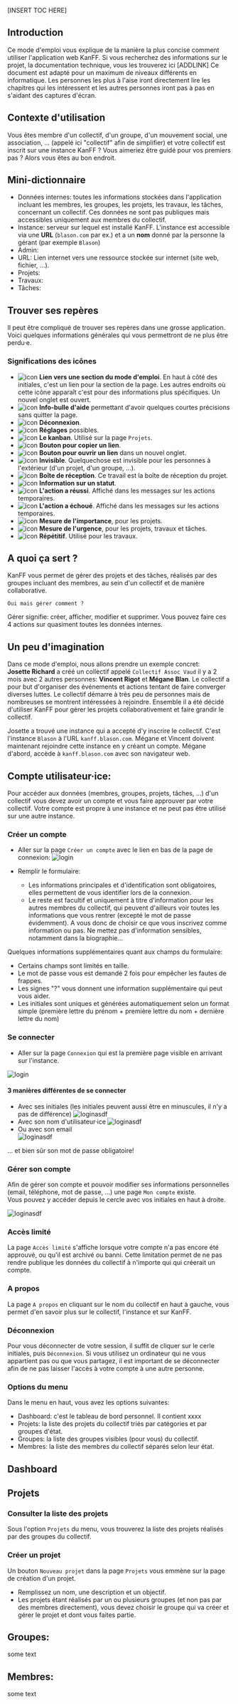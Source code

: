 <!--/**
 *  Project: KanFF
 *  File: kanff-doc-user-fr.md user manual of KanFF
 *  Author: Samuel Roland
 *  Relecture:
 *  Creation date: 22.10.2020
 *  Version: 0.2.1
 *  Versiondate: 2021-01-02 23:05:00
 *  INFO: here is the manual to learn how to use KanFF. This file is hosted in the GitHub repository.
 *  To get regular updates of this manual, each instance take content directly from GitHub on branch develop and not from a local file.
 *  If commits pushed to GitHub are WIP (Work In Progress), they must be pushed on another feature branch to not impact production.
 *  At each merge or commit on develop, version and versiondate must be updated. Don't break the syntax because these 2
 *  values are important to notify the users (on the manual) that the manual is more recent than the last time they saw it.
 *  There is no title h1 ("#" so level 1) and no "table of content" mention at start because it's generated in the php script.
 *  When writing in this file, the result should be looked in the manual directly (activate dev mode to load the local file)
 *  and tested on the test instance.
*/ -->

[INSERT TOC HERE]

## Introduction
Ce mode d'emploi vous explique de la manière la plus concise comment utiliser l'application web KanFF. Si vous recherchez des informations sur le projet, la documentation technique, vous les trouverez ici [ADDLINK]
Ce document est adapté pour un maximum de niveaux différents en informatique. Les personnes les plus à l'aise iront directement lire les chapitres qui les intéressent et les autres personnes iront pas à pas en s'aidant des captures d'écran.

## Contexte d'utilisation
Vous êtes membre d'un collectif, d'un groupe, d'un mouvement social, une association, ... (appelé ici "collectif" afin de simplifier) et votre collectif est inscrit sur une instance KanFF ? Vous aimeriez être guidé pour vos premiers pas ? Alors vous êtes au bon endroit.

## Mini-dictionnaire
- Données internes: toutes les informations stockées dans l'application incluant les membres, les groupes, les projets, les travaux, les tâches, concernant un collectif. Ces données ne sont pas publiques mais accessibles uniquement aux membres du collectif.
- Instance: serveur sur lequel est installé KanFF. L'instance est accessible via une **URL** (`blason.com` par ex.) et a un **nom** donné par la personne la gérant (par exemple `Blason`)
- Admin:
- URL: Lien internet vers une ressource stockée sur internet (site web, fichier, ...).
- Projets:
- Travaux:
- Tâches:

## Trouver ses repères
Il peut être compliqué de trouver ses repères dans une grosse application. Voici quelques informations générales qui vous permettront de ne plus être perdu·e.

### Significations des icônes
- ![icon](../app/view/medias/icons/manual.png) **Lien vers une section du mode d'emploi**. En haut à côté des initiales, c'est un lien pour la section de la page. Les autres endroits où cette icône apparaît c'est pour des informations plus spécifiques. Un nouvel onglet est ouvert.
- ![icon](../app/view/medias/icons/point.png) **Info-bulle d'aide** permettant d'avoir quelques courtes précisions sans quitter la page.
- ![icon](../app/view/medias/icons/logout.png) **Déconnexion**.
- ![icon](../app/view/medias/icons/settings.png) **Réglages** possibles.
- ![icon](../app/view/medias/icons/kanban.png) **Le kanban**. Utilisé sur la page `Projets`.
- ![icon](../app/view/medias/icons/copylinkmini.png) **Bouton pour copier un lien**.
- ![icon](../app/view/medias/icons/openlink.png) **Bouton pour ouvrir un lien** dans un nouvel onglet.
- ![icon](../app/view/medias/icons/hiddeneye.png) **Invisible**. Quelquechose est invisible pour les personnes à l'extérieur (d'un projet, d'un groupe, ...).
- ![icon](../app/view/medias/icons/inbox.png) **Boîte de réception**. Ce travail est la boîte de réception du projet.
- ![icon](../app/view/medias/icons/infopoint.png) **Information sur un statut**.
- ![icon](../app/view/medias/icons/checkmark.png) **L'action a réussi**. Affiché dans les messages sur les actions temporaires.
- ![icon](../app/view/medias/icons/redcross.png) **L'action a échoué**. Affiché dans les messages sur les actions temporaires.
- ![icon](../app/view/medias/icons/exclamationmark.png) **Mesure de l'importance**, pour les projets.
- ![icon](../app/view/medias/icons/clock.png) **Mesure de l'urgence**, pour les projets, travaux et tâches.
- ![icon](../app/view/medias/icons/repetitive.png) **Répétitif**. Utilisé pour les travaux.


## A quoi ça sert ?
KanFF vous permet de gérer des projets et des tâches, réalisés par des groupes incluant des membres, au sein d'un collectif et de manière collaborative.

    Oui mais gérer comment ?

Gérer signifie: créer, afficher, modifier et supprimer. Vous pouvez faire ces 4 actions sur quasiment toutes les données internes.

## Un peu d'imagination
Dans ce mode d'emploi, nous allons prendre un exemple concret:  
**Josette Richard** a créé un collectif appelé `Collectif Assoc Vaud` il y a 2 mois avec 2 autres personnes: **Vincent Rigot** et **Mégane Blan**. Le collectif a pour but d'organiser des événements et actions tentant de faire converger diverses luttes. Le collectif démarre à très peu de personnes mais de nombreuses se montrent intéressées à rejoindre. Ensemble il a été décidé d'utiliser KanFF pour gérer les projets collaborativement et faire grandir le collectif.

Josette a trouvé une instance qui a accepté d'y inscrire le collectif. C'est l'instance `Blason` à l'URL `kanff.blason.com`.
Mégane et Vincent doivent maintenant rejoindre cette instance en y créant un compte. Mégane d'abord, accède à `kanff.blason.com` avec son navigateur web.

## Compte utilisateur·ice:
Pour accéder aux données (membres, groupes, projets, tâches, ...) d'un collectif vous devez avoir un compte et vous faire approuver par votre collectif. Votre compte est propre à une instance et ne peut pas être utilisé sur une autre instance.

### Créer un compte
- Aller sur la page `Créer un compte` avec le lien en bas de la page de connexion:
![login](img/signin.PNG)

- Remplir le formulaire:
    - Les informations principales et d'identification sont obligatoires, elles permettent de vous identifier lors de la connexion.
    - Le reste est facultif et uniquement à titre d'information pour les autres membres du collectif, qui peuvent d'ailleurs voir toutes les informations que vous rentrer (excepté le mot de passe évidemment). A vous donc de choisir ce que vous inscrivez comme information ou pas. Ne mettez pas d'information sensibles, notamment dans la biographie...

Quelques informations supplémentaires quant aux champs du formulaire:
- Certains champs sont limités en taille.
- Le mot de passe vous est demandé 2 fois pour empêcher les fautes de frappes.
- Les signes "?" vous donnent une information supplémentaire qui peut vous aider.
- Les initiales sont uniques et générées automatiquement selon un format simple (première lettre du prénom + première lettre du nom + dernière lettre du nom)

### Se connecter
- Aller sur la page `Connexion` qui est la première page visible en arrivant sur l'instance.

![login](img/login.PNG)

#### 3 manières différentes de se connecter
- Avec ses initiales (les initiales peuvent aussi être en minuscules, il n'y a pas de différence)
![loginasdf](img/logininitials.PNG)  
- Avec son nom d'utilisateur·ice
![loginasdf](img/loginusername.PNG)  
- Ou avec son email  
![loginasdf](img/loginemail.PNG)

... et bien sûr son mot de passe obligatoire!

### Gérer son compte
Afin de gérer son compte et pouvoir modifier ses informations personnelles (email, téléphone, mot de passe, ...) une page `Mon compte` existe.  
Vous pouvez y accéder depuis le cercle avec vos initiales en haut à droite.

![loginasdf](img/myaccountbutton.PNG)

### Accès limité
La page `Accès limité` s'affiche lorsque votre compte n'a pas encore été approuvé, ou qu'il est archivé ou banni. Cette limitation permet de ne pas rendre publique les données du collectif à n'importe qui qui créerait un compte.


### A propos
La page `A propos` en cliquant sur le nom du collectif en haut à gauche, vous permet d'en savoir plus sur le collectif, l'instance et sur KanFF.

### Déconnexion
Pour vous déconnecter de votre session, il suffit de cliquer sur le cerle initiales, puis `Déconnexion`.
Si vous utilisez un ordinateur qui ne vous appartient pas ou que vous partagez, il est important de se déconnecter afin de ne pas laisser l'accès à votre compte à une autre personne.

### Options du menu
Dans le menu en haut, vous avez les options suivantes:
- Dashboard: c'est le tableau de bord personnel. Il contient xxxx
- Projets: la liste des projets du collectif triés par catégories et par groupes d'état.
- Groupes: la liste des groupes visibles (pour vous) du collectif.
- Membres: la liste des membres du collectif séparés selon leur état.


## Dashboard

## Projets

### Consulter la liste des projets
Sous l'option `Projets` du menu, vous trouverez la liste des projets réalisés par des groupes du collectif.

### Créer un projet
Un bouton `Nouveau projet` dans la page `Projets` vous emmène sur la page de création d'un projet.

- Remplissez un nom, une description et un objectif.
- Les projets étant réalisés par un ou plusieurs groupes (et non pas par des membres directement), vous devez choisir le groupe qui va créer et gérer le projet et dont vous faites partie.


## Groupes:
some text
## Membres:
some text

